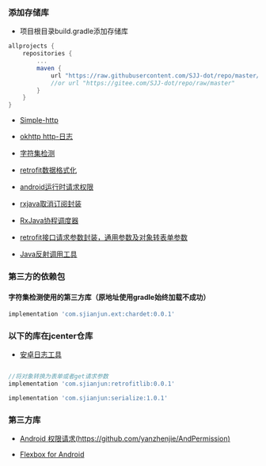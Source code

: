 ### 添加存储库
- 项目根目录build.gradle添加存储库
```groovy
allprojects {
    repositories {
        ...
        maven {
            url "https://raw.githubusercontent.com/SJJ-dot/repo/master/"
			//or url "https://gitee.com/SJJ-dot/repo/raw/master"
        }
    }
}
```

- [Simple-http](https://github.com/SJJ-dot/Simple-Http)

- [okhttp http-日志](https://github.com/SJJ-dot/retrofit-ext)

- [字符集检测](https://github.com/SJJ-dot/retrofit-ext)

- [retrofit数据格式化](https://github.com/SJJ-dot/retrofit-ext)

- [android运行时请求权限](https://github.com/SJJ-dot/RTPermission)

- [rxjava取消订阅封装](https://github.com/SJJ-dot/rxjavautils)

- [RxJava协程调度器](https://github.com/SJJ-dot/rxjavautils)

- [retrofit接口请求参数封装，通用参数及对象转表单参数](https://github.com/SJJ-dot/retrofit-obj)

- [Java反射调用工具](https://github.com/SJJ-dot/reflect)

### 第三方的依赖包
#### 字符集检测使用的第三方库（原地址使用gradle始终加载不成功）
```groovy
implementation 'com.sjianjun.ext:chardet:0.0.1'
```

### 以下的库在jcenter仓库

- [安卓日志工具](https://github.com/SJJ-dot/ALOG)
```groovy

//将对象转换为表单或者get请求参数
implementation 'com.sjianjun:retrofitlib:0.0.1'

implementation 'com.sjianjun:serialize:1.0.1'
```
### 第三方库
- [Android 权限请求(https://github.com/yanzhenjie/AndPermission)](https://github.com/yanzhenjie/AndPermission)

- [Flexbox for Android](https://github.com/google/flexbox-layout)
